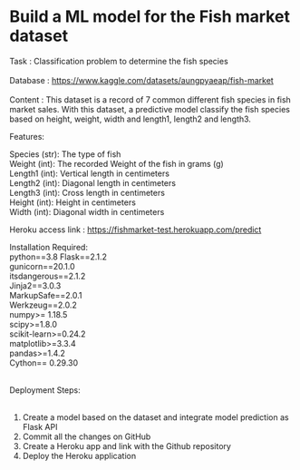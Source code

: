 # Build a ML model for the Fish market dataset
Task : Classification problem to determine the fish species</br></br>
Database : https://www.kaggle.com/datasets/aungpyaeap/fish-market</br>
</br>
Content : This dataset is a record of 7 common different fish species in fish market sales. With this dataset, a predictive model classify the fish species based on height, weight, width and length1, length2 and length3.
</br>

Features:

Species (str): The type of fish</br>
Weight (int): The recorded Weight of the fish in grams (g)</br>
Length1 (int): Vertical length in centimeters </br>
Length2 (int): Diagonal length in centimeters </br>
Length3 (int): Cross length in centimeters </br>
Height (int): Height in centimeters </br>
Width (int): Diagonal width in centimeters</br>

Heroku access link : https://fishmarket-test.herokuapp.com/predict</br>

Installation Required:</br>
python==3.8
Flask==2.1.2</br>
gunicorn==20.1.0</br>
itsdangerous==2.1.2</br>
Jinja2==3.0.3</br>
MarkupSafe==2.0.1</br>
Werkzeug==2.0.2</br>
numpy>= 1.18.5</br>
scipy>=1.8.0</br>
scikit-learn>=0.24.2</br>
matplotlib>=3.3.4</br>
pandas>=1.4.2</br>
Cython== 0.29.30</br>
</br>


Deployment Steps:</br></br>
1. Create a model based on the dataset and integrate model prediction as Flask API </br>
2. Commit all the changes on GitHub </br>
3. Create a Heroku app and link with the Github repository </br>
4. Deploy the Heroku application </br>
